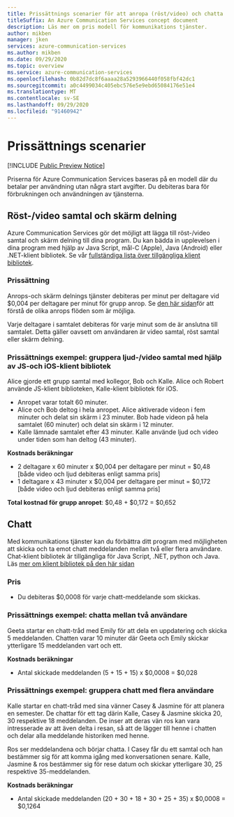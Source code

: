 ```yaml
---
title: Prissättnings scenarier för att anropa (röst/video) och chatta
titleSuffix: An Azure Communication Services concept document
description: Läs mer om pris modell för kommunikations tjänster.
author: mikben
manager: jken
services: azure-communication-services
ms.author: mikben
ms.date: 09/29/2020
ms.topic: overview
ms.service: azure-communication-services
ms.openlocfilehash: 0b82d7dc8f6aaaa28a5293966440f058fbf42dc1
ms.sourcegitcommit: a0c4499034c405ebc576e5e9ebd65084176e51e4
ms.translationtype: MT
ms.contentlocale: sv-SE
ms.lasthandoff: 09/29/2020
ms.locfileid: "91460942"
---
```

# <a name="pricing-scenarios"></a>Prissättnings scenarier

[!INCLUDE [Public Preview Notice](../includes/public-preview-include.md)]

<!--
> [!WARNING]
> This document is under construction and needs the following items to be addressed:
> - Looks like other resources point to a /pricing page that is managed by Commerce or Marketing? https://azure.microsoft.com/pricing/details/functions/ Should we? FOLLOWING UP WITH KRISTIN TO FIND THE RIGHT ACS PAGE
-->

Priserna för Azure Communication Services baseras på en modell där du betalar per användning utan några start avgifter. Du debiteras bara för förbrukningen och användningen av tjänsterna.

## <a name="voicevideo-calling-and-screen-sharing"></a>Röst-/video samtal och skärm delning

Azure Communication Services gör det möjligt att lägga till röst-/video samtal och skärm delning till dina program. Du kan bädda in upplevelsen i dina program med hjälp av Java Script, mål-C (Apple), Java (Android) eller .NET-klient bibliotek. Se vår [fullständiga lista över tillgängliga klient bibliotek](./sdk-options.md).

### <a name="pricing"></a>Prissättning

Anrops-och skärm delnings tjänster debiteras per minut per deltagare vid $0,004 per deltagare per minut för grupp anrop. Se [den här sidan](./call-flows.md)för att förstå de olika anrops flöden som är möjliga.

Varje deltagare i samtalet debiteras för varje minut som de är anslutna till samtalet. Detta gäller oavsett om användaren är video samtal, röst samtal eller skärm delning.

### <a name="pricing-example-group-audiovideo-call-using-js-and-ios-client-libraries"></a>Prissättnings exempel: gruppera ljud-/video samtal med hjälp av JS-och iOS-klient bibliotek

Alice gjorde ett grupp samtal med kollegor, Bob och Kalle. Alice och Robert använde JS-klient biblioteken, Kalle-klient bibliotek för iOS.

- Anropet varar totalt 60 minuter.
- Alice och Bob deltog i hela anropet. Alice aktiverade videon i fem minuter och delat sin skärm i 23 minuter. Bob hade videon på hela samtalet (60 minuter) och delat sin skärm i 12 minuter.
- Kalle lämnade samtalet efter 43 minuter. Kalle använde ljud och video under tiden som han deltog (43 minuter).

**Kostnads beräkningar**

- 2 deltagare x 60 minuter x $0,004 per deltagare per minut = $0,48 [både video och ljud debiteras enligt samma pris]
- 1 deltagare x 43 minuter x $0,004 per deltagare per minut = $0,172 [både video och ljud debiteras enligt samma pris]

**Total kostnad för grupp anropet**: $0,48 + $0,172 = $0,652

## <a name="chat"></a>Chatt

Med kommunikations tjänster kan du förbättra ditt program med möjligheten att skicka och ta emot chatt meddelanden mellan två eller flera användare. Chat-klient bibliotek är tillgängliga för Java Script, .NET, python och Java. Läs [mer om klient bibliotek på den här sidan](./sdk-options.md)

### <a name="price"></a>Pris

- Du debiteras $0,0008 för varje chatt-meddelande som skickas.

### <a name="pricing-example-chat-between-two-users"></a>Prissättnings exempel: chatta mellan två användare 

Geeta startar en chatt-tråd med Emily för att dela en uppdatering och skicka 5 meddelanden. Chatten varar 10 minuter där Geeta och Emily skickar ytterligare 15 meddelanden vart och ett.

**Kostnads beräkningar** 
- Antal skickade meddelanden (5 + 15 + 15) x $0,0008 = $0,028

### <a name="pricing-example-group-chat-with-multiple-users"></a>Prissättnings exempel: gruppera chatt med flera användare 

Kalle startar en chatt-tråd med sina vänner Casey & Jasmine för att planera en semester. De chattar för ett tag därin Kalle, Casey & Jasmine skicka 20, 30 respektive 18 meddelanden. De inser att deras vän ros kan vara intresserade av att även delta i resan, så att de lägger till henne i chatten och delar alla meddelande historiken med henne. 

Ros ser meddelandena och börjar chatta. I Casey får du ett samtal och han bestämmer sig för att komma igång med konversationen senare. Kalle, Jasmine & ros bestämmer sig för rese datum och skickar ytterligare 30, 25 respektive 35-meddelanden.

**Kostnads beräkningar** 

- Antal skickade meddelanden (20 + 30 + 18 + 30 + 25 + 35) x $0,0008 = $0,1264
